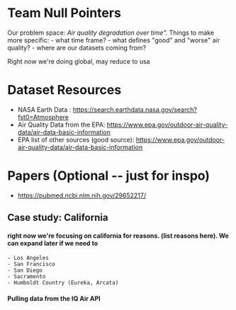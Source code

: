 # Team Null Pointers

Our problem space: *Air quality degradation over time".*
Things to make more specific:
    - what time frame?
    - what defines "good" and "worse" air quality?
    - where are our datasets coming from?

Right now we're doing global, may reduce to usa

# Dataset Resources
-  NASA Earth Data : https://search.earthdata.nasa.gov/search?fst0=Atmosphere
- Air Quality Data from the EPA: https://www.epa.gov/outdoor-air-quality-data/air-data-basic-information
- EPA list of other sources (good source): https://www.epa.gov/outdoor-air-quality-data/air-data-basic-information

# Papers (Optional -- just for inspo)
 - https://pubmed.ncbi.nlm.nih.gov/29652217/


 ## Case study: California

  #### right now we're focusing on california for reasons. (list reasons here). We can expand later if we need to
  	- Los Angeles
  	- San Francisco
  	- San Diego
  	- Sacramento
  	- Humboldt Country (Eureka, Arcata)

  #### Pulling data from the IQ Air API